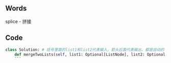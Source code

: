 ## Words
splice - 拼接

## Code
```python
class Solution: # 括号里面的list1和list2代表输入，箭头后面代表输出，都是自动的
    def mergeTwoLists(self, list1: Optional[ListNode], list2: Optional[ListNode]) -> Optional[ListNode]:
    ```
